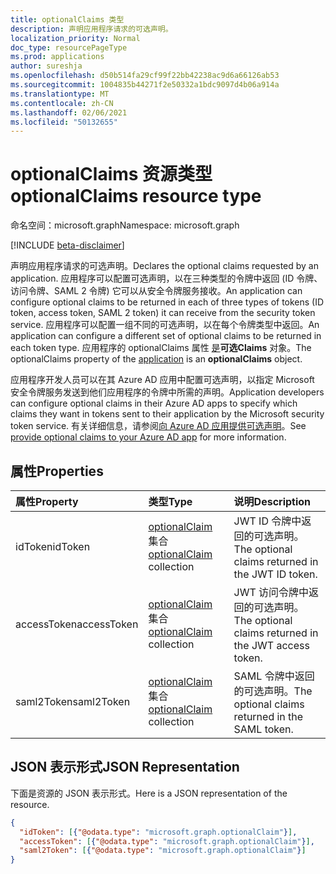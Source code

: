 ```yaml
---
title: optionalClaims 类型
description: 声明应用程序请求的可选声明。
localization_priority: Normal
doc_type: resourcePageType
ms.prod: applications
author: sureshja
ms.openlocfilehash: d50b514fa29cf99f22bb42238ac9d6a66126ab53
ms.sourcegitcommit: 1004835b44271f2e50332a1bdc9097d4b06a914a
ms.translationtype: MT
ms.contentlocale: zh-CN
ms.lasthandoff: 02/06/2021
ms.locfileid: "50132655"
---
```

# <a name="optionalclaims-resource-type"></a><span data-ttu-id="c7461-103">optionalClaims 资源类型</span><span class="sxs-lookup"><span data-stu-id="c7461-103">optionalClaims resource type</span></span>

<span data-ttu-id="c7461-104">命名空间：microsoft.graph</span><span class="sxs-lookup"><span data-stu-id="c7461-104">Namespace: microsoft.graph</span></span>

[!INCLUDE [beta-disclaimer](../../includes/beta-disclaimer.md)]

<span data-ttu-id="c7461-105">声明应用程序请求的可选声明。</span><span class="sxs-lookup"><span data-stu-id="c7461-105">Declares the optional claims requested by an application.</span></span> <span data-ttu-id="c7461-106">应用程序可以配置可选声明，以在三种类型的令牌中返回 (ID 令牌、访问令牌、SAML 2 令牌) 它可以从安全令牌服务接收。</span><span class="sxs-lookup"><span data-stu-id="c7461-106">An application can configure optional claims to be returned in each of three types of tokens (ID token, access token, SAML 2 token) it can receive from the security token service.</span></span> <span data-ttu-id="c7461-107">应用程序可以配置一组不同的可选声明，以在每个令牌类型中返回。</span><span class="sxs-lookup"><span data-stu-id="c7461-107">An application can configure a different set of optional claims to be returned in each token type.</span></span> <span data-ttu-id="c7461-108">应用程序的 optionalClaims 属性 [是](application.md)**可选Claims** 对象。</span><span class="sxs-lookup"><span data-stu-id="c7461-108">The optionalClaims property of the [application](application.md) is an **optionalClaims** object.</span></span>

<span data-ttu-id="c7461-109">应用程序开发人员可以在其 Azure AD 应用中配置可选声明，以指定 Microsoft 安全令牌服务发送到他们应用程序的令牌中所需的声明。</span><span class="sxs-lookup"><span data-stu-id="c7461-109">Application developers can configure optional claims in their Azure AD apps to specify which claims they want in tokens sent to their application by the Microsoft security token service.</span></span> <span data-ttu-id="c7461-110">有关详细信息，请参阅[向 Azure AD 应用提供可选声明](/azure/active-directory/develop/active-directory-optional-claims)。</span><span class="sxs-lookup"><span data-stu-id="c7461-110">See [provide optional claims to your Azure AD app](/azure/active-directory/develop/active-directory-optional-claims) for more information.</span></span>

## <a name="properties"></a><span data-ttu-id="c7461-111">属性</span><span class="sxs-lookup"><span data-stu-id="c7461-111">Properties</span></span>
| <span data-ttu-id="c7461-112">属性</span><span class="sxs-lookup"><span data-stu-id="c7461-112">Property</span></span>     | <span data-ttu-id="c7461-113">类型</span><span class="sxs-lookup"><span data-stu-id="c7461-113">Type</span></span>        | <span data-ttu-id="c7461-114">说明</span><span class="sxs-lookup"><span data-stu-id="c7461-114">Description</span></span> |
|:-------------|:------------|:------------|
|<span data-ttu-id="c7461-115">idToken</span><span class="sxs-lookup"><span data-stu-id="c7461-115">idToken</span></span>|<span data-ttu-id="c7461-116">[optionalClaim](optionalclaim.md) 集合</span><span class="sxs-lookup"><span data-stu-id="c7461-116">[optionalClaim](optionalclaim.md) collection</span></span>| <span data-ttu-id="c7461-117">JWT ID 令牌中返回的可选声明。</span><span class="sxs-lookup"><span data-stu-id="c7461-117">The optional claims returned in the JWT ID token.</span></span> |
|<span data-ttu-id="c7461-118">accessToken</span><span class="sxs-lookup"><span data-stu-id="c7461-118">accessToken</span></span>|<span data-ttu-id="c7461-119">[optionalClaim](optionalclaim.md) 集合</span><span class="sxs-lookup"><span data-stu-id="c7461-119">[optionalClaim](optionalclaim.md) collection</span></span>| <span data-ttu-id="c7461-120">JWT 访问令牌中返回的可选声明。</span><span class="sxs-lookup"><span data-stu-id="c7461-120">The optional claims returned in the JWT access token.</span></span> |
|<span data-ttu-id="c7461-121">saml2Token</span><span class="sxs-lookup"><span data-stu-id="c7461-121">saml2Token</span></span>|<span data-ttu-id="c7461-122">[optionalClaim](optionalclaim.md) 集合</span><span class="sxs-lookup"><span data-stu-id="c7461-122">[optionalClaim](optionalclaim.md) collection</span></span>| <span data-ttu-id="c7461-123">SAML 令牌中返回的可选声明。</span><span class="sxs-lookup"><span data-stu-id="c7461-123">The optional claims returned in the SAML token.</span></span>|

## <a name="json-representation"></a><span data-ttu-id="c7461-124">JSON 表示形式</span><span class="sxs-lookup"><span data-stu-id="c7461-124">JSON Representation</span></span>
<span data-ttu-id="c7461-125">下面是资源的 JSON 表示形式。</span><span class="sxs-lookup"><span data-stu-id="c7461-125">Here is a JSON representation of the resource.</span></span>
<!--{
  "blockType": "resource",
  "@odata.type": "microsoft.graph.optionalClaims"
}-->
``` json
{
  "idToken": [{"@odata.type": "microsoft.graph.optionalClaim"}],
  "accessToken": [{"@odata.type": "microsoft.graph.optionalClaim"}],
  "saml2Token": [{"@odata.type": "microsoft.graph.optionalClaim"}]
}
```
